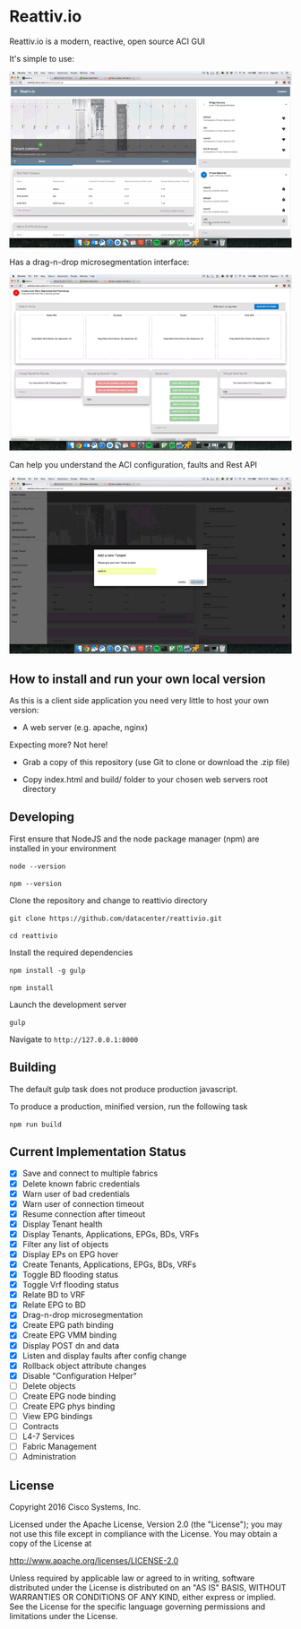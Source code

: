 # Reattiv.io

Reattiv.io is a modern, reactive, open source ACI GUI 

It's simple to use:

![Mini clip of main interface](readme/reattivio-intro.gif?raw=true "Reattiv.io main interface")

Has a drag-n-drop microsegmentation interface:

![Mini clip of dropping a match item in a microsegmentation bucket](readme/reattivio-useg.gif?raw=true "Reattiv.io drag-n-drop interface")

Can help you understand the ACI configuration, faults and Rest API

![Mini clip of configuration helper](readme/reattivio-ch.gif?raw=true "Reattiv.io configuration helper")


## How to install and run your own local version

As this is a client side application you need very little to host your own version:

- A web server (e.g. apache, nginx)

Expecting more? Not here! 

- Grab a copy of this repository (use Git to clone or download the .zip file) 

- Copy index.html and build/ folder to your chosen web servers root directory

## Developing

First ensure that NodeJS and the node package manager (npm) are installed in your environment

`node --version`

`npm --version`

Clone the repository and change to reattivio directory

`git clone https://github.com/datacenter/reattivio.git`  

`cd reattivio`

Install the required dependencies

`npm install -g gulp`

`npm install`

Launch the development server

`gulp`

Navigate to `http://127.0.0.1:8000`

## Building

The default gulp task does not produce production javascript.

To produce a production, minified version, run the following task

`npm run build`

## Current Implementation Status

- [x] Save and connect to multiple fabrics
- [x] Delete known fabric credentials
- [x] Warn user of bad credentials
- [x] Warn user of connection timeout
- [x] Resume connection after timeout 
- [x] Display Tenant health
- [x] Display Tenants, Applications, EPGs, BDs, VRFs 
- [x] Filter any list of objects
- [x] Display EPs on EPG hover 
- [x] Create Tenants, Applications, EPGs, BDs, VRFs
- [x] Toggle BD flooding status
- [x] Toggle Vrf flooding status
- [x] Relate BD to VRF
- [x] Relate EPG to BD
- [x] Drag-n-drop microsegmentation
- [x] Create EPG path binding
- [x] Create EPG VMM binding
- [x] Display POST dn and data
- [x] Listen and display faults after config change
- [x] Rollback object attribute changes 
- [x] Disable "Configuration Helper" 
- [ ] Delete objects
- [ ] Create EPG node binding
- [ ] Create EPG phys binding
- [ ] View EPG bindings
- [ ] Contracts
- [ ] L4-7 Services
- [ ] Fabric Management
- [ ] Administration

## License

Copyright 2016 Cisco Systems, Inc.

Licensed under the Apache License, Version 2.0 (the "License");
you may not use this file except in compliance with the License.
You may obtain a copy of the License at

http://www.apache.org/licenses/LICENSE-2.0

Unless required by applicable law or agreed to in writing, software
distributed under the License is distributed on an "AS IS" BASIS,
WITHOUT WARRANTIES OR CONDITIONS OF ANY KIND, either express or implied.
See the License for the specific language governing permissions and
limitations under the License.

